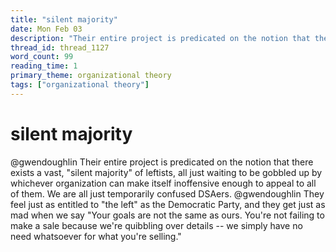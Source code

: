 ```yaml
---
title: "silent majority"
date: Mon Feb 03
description: "Their entire project is predicated on the notion that there exists a vast, 'silent majority' of leftists, all just waiting to be gobbled up by whichever..."
thread_id: thread_1127
word_count: 99
reading_time: 1
primary_theme: organizational theory
tags: ["organizational theory"]
---
```


# silent majority

@gwendoughlin Their entire project is predicated on the notion that there exists a vast, "silent majority" of leftists, all just waiting to be gobbled up by whichever organization can make itself inoffensive enough to appeal to all of them. We are all just temporarily confused DSAers. @gwendoughlin They feel just as entitled to "the left" as the Democratic Party, and they get just as mad when we say "Your goals are not the same as ours. You're not failing to make a sale because we're quibbling over details -- we simply have no need whatsoever for what you're selling."